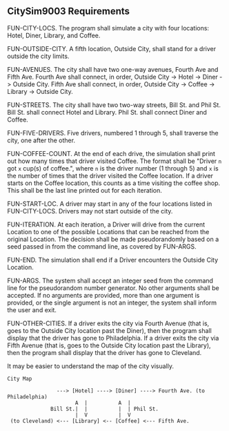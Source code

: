 ## CitySim9003 Requirements

FUN-CITY-LOCS. The program shall simulate a city with four locations: Hotel, Diner, Library, and Coffee.

FUN-OUTSIDE-CITY. A fifth location, Outside City, shall stand for a driver outside the city limits.

FUN-AVENUES. The city shall have two one-way avenues, Fourth Ave and Fifth Ave.  Fourth Ave shall connect, in order, Outside City -> Hotel -> Diner -> Outside City.  Fifth Ave shall connect, in order, Outside City -> Coffee -> Library -> Outside City.

FUN-STREETS. The city shall have two two-way streets, Bill St. and Phil St.  Bill St. shall connect Hotel and Library.  Phil St. shall connect Diner and Coffee.

FUN-FIVE-DRIVERS. Five drivers, numbered 1 through 5, shall traverse the city, one after the other.

FUN-COFFEE-COUNT. At the end of each drive, the simulation shall print out how many times that driver visited Coffee.  The format shall be "Driver `n` got `x` cup(s) of coffee.", where `n` is the driver number (1 through 5) and `x` is the number of times that the driver visited the Coffee location.  If a driver starts on the Coffee location, this counts as a time visiting the coffee shop.  This shall be the last line printed out for each iteration.

FUN-START-LOC. A driver may start in any of the four locations listed in FUN-CITY-LOCS.  Drivers may not start outside of the city.

FUN-ITERATION. At each iteration, a Driver will drive from the current Location to one of the possible Locations that can be reached from the original Location.  The decision shall be made pseudorandomly based on a seed passed in from the command line, as covered by FUN-ARGS.

FUN-END. The simulation shall end if a Driver encounters the Outside City Location.

FUN-ARGS. The system shall accept an integer seed from the command line for the pseudorandom number generator.  No other arguments shall be accepted.  If no arguments are provided,  more than one argument is provided, or the single argument is not an integer, the system shall inform the user and exit.

FUN-OTHER-CITIES. If a driver exits the city via Fourth Avenue (that is, goes to the Outside City location past the Diner), then the program shall display that the driver has gone to Philadelphia.  If a driver exits the city via Fifth Avenue (that is, goes to the Outside City location past the Library), then the program shall display that the driver has gone to Cleveland.

It may be easier to understand the map of the city visually.

```
City Map
	
                ---> [Hotel] ----> [Diner] ----> Fourth Ave. (to Philadelphia)
                      A  |          A  |
              Bill St.|  |          |  | Phil St.
                      |  V          |  V
 (to Cleveland) <--- [Library] <-- [Coffee] <--- Fifth Ave.
```	
